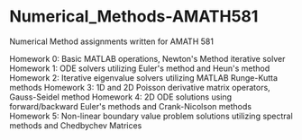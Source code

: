 # Numerical_Methods-AMATH581
Numerical Method assignments written for AMATH 581

Homework 0: Basic MATLAB operations, Newton's Method iterative solver
Homework 1: ODE solvers utilizing Euler's method and Heun's method
Homework 2: Iterative eigenvalue solvers utilizing MATLAB Runge-Kutta methods
Homework 3: 1D and 2D Poisson derivative matrix operators, Gauss-Seidel method
Homework 4: 2D ODE solutions using forward/backward Euler's methods and Crank-Nicolson methods 
Homework 5: Non-linear boundary value problem solutions utilizing spectral methods and Chedbychev Matrices
